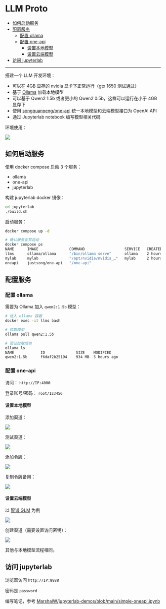 
# LLM Proto


<!-- @import "[TOC]" {cmd="toc" depthFrom=2 depthTo=6 orderedList=false} -->

<!-- code_chunk_output -->

- [如何启动服务](#如何启动服务)
- [配置服务](#配置服务)
  - [配置 ollama](#配置-ollama)
  - [配置 one-api](#配置-one-api)
    - [设置本地模型](#设置本地模型)
    - [设置云端模型](#设置云端模型)
- [访问 jupyterlab](#访问-jupyterlab)

<!-- /code_chunk_output -->



---

搭建一个 LLM 开发环境：

- 可以在 4GB 显存的 nvidia 显卡下正常运行（gtx 1650 测试通过）
- 基于 [Ollama](https://ollama.com/) 加载本地模型
- 可以基于 Qwen2 1.5b 或者更小的 Qwen2 0.5b，这样可以运行在小于 4GB 显存下
- 使用 [songquanpeng/one-api](https://github.com/songquanpeng/one-api) 统一本地模型和云端模型接口为 OpenAI API
- 通过 Jupyterlab notebook 编写模型相关代码

环境使用：

![](./files/Kapture%202024-07-11%20at%2017.02.36.gif)

## 如何启动服务

使用 docker compose 启动 3 个服务：

- ollama
- one-api
- jupyterlab

构建 jupyterlab docker 镜像：

```bash
cd jupyterlab
./build.sh
```

启动服务：

```bash
docker compose up -d

# 确认服务正常启动
docker compose ps
NAME      IMAGE              COMMAND                  SERVICE   CREATED       STATUS       PORTS
llms      ollama/ollama      "/bin/ollama serve"      ollama    2 hours ago   Up 2 hours   0.0.0.0:11434->11434/tcp, :::11434->11434/tcp
mylab     mylab              "/opt/nvidia/nvidia_…"   mylab     2 hours ago   Up 2 hours   0.0.0.0:8888->8888/tcp, :::8888->8888/tcp
oneapi    justsong/one-api   "/one-api"
```

## 配置服务

### 配置 ollama

需要为 Ollama 加入 `qwen2:1.5b` 模型：

```bash
# 进入 ollama 容器
docker exec -it llms bash

# 拉取模型
ollama pull qwen2:1.5b

# 验证拉取成功
ollama ls
NAME            ID              SIZE    MODIFIED
qwen2:1.5b      f6daf2b25194    934 MB  5 hours ago
```

### 配置 one-api

访问： `http://IP:4000`

登录账号/密码： `root/123456`

#### 设置本地模型

添加渠道：

![](./files/One_API_set.png)

测试渠道：

![](./files/One_API_test.png)

添加令牌：

![](./files/One_API_create.png)

复制令牌备用：

![](./files/One_API_token.png)

#### 设置云端模型

以 [智谱 GLM](https://open.bigmodel.cn/overview) 为例

![](./files/智谱AI开放平台.png)

创建渠道（需要设置访问密钥）：

![](./files/One_API_zhipu.png)

其他与本地模型流程相同。

## 访问 jupyterlab

浏览器访问 `http://IP:8888`

密码是 `password`

编写笔记，参考 [MarshalW/jupyterlab-demos/blob/main/simple-oneapi.ipynb](https://github.com/MarshalW/jupyterlab-demos/blob/main/simple-oneapi.ipynb)